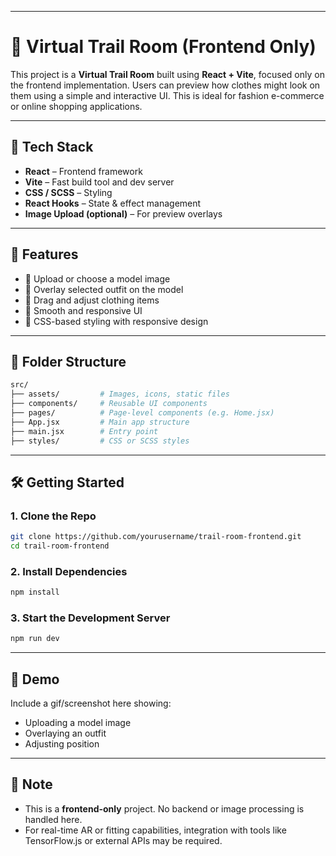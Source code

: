 

---

# 👗 Virtual Trail Room (Frontend Only)

This project is a **Virtual Trail Room** built using **React + Vite**, focused only on the frontend implementation. Users can preview how clothes might look on them using a simple and interactive UI. This is ideal for fashion e-commerce or online shopping applications.

---

## 🚀 Tech Stack

- **React** – Frontend framework
- **Vite** – Fast build tool and dev server
- **CSS / SCSS** – Styling
- **React Hooks** – State & effect management
- **Image Upload (optional)** – For preview overlays

---

## 🧩 Features

- 📸 Upload or choose a model image
- 🧥 Overlay selected outfit on the model
- 🔄 Drag and adjust clothing items
- 🧭 Smooth and responsive UI
- 🎨 CSS-based styling with responsive design

---

## 📂 Folder Structure

```bash
src/
├── assets/         # Images, icons, static files
├── components/     # Reusable UI components
├── pages/          # Page-level components (e.g. Home.jsx)
├── App.jsx         # Main app structure
├── main.jsx        # Entry point
├── styles/         # CSS or SCSS styles
```

---

## 🛠️ Getting Started

### 1. Clone the Repo

```bash
git clone https://github.com/yourusername/trail-room-frontend.git
cd trail-room-frontend
```

### 2. Install Dependencies

```bash
npm install
```

### 3. Start the Development Server

```bash
npm run dev
```

---

## 📸 Demo

Include a gif/screenshot here showing:
- Uploading a model image
- Overlaying an outfit
- Adjusting position

---

## 📌 Note

- This is a **frontend-only** project. No backend or image processing is handled here.
- For real-time AR or fitting capabilities, integration with tools like TensorFlow.js or external APIs may be required.

 
